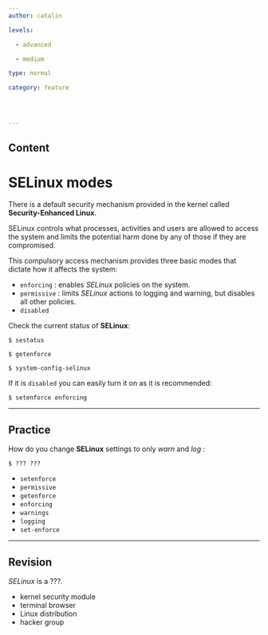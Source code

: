 ```yaml
---
author: catalin

levels:

  - advanced

  - medium

type: normal

category: feature




---
```

## Content
# **SELinux**  modes

There is a default security mechanism provided in the kernel called **Security-Enhanced Linux**.

SELinux controls what processes, activities and users are allowed to access the system and limits the potential harm done by any of those if they are compromised.  

This compulsory access mechanism provides three basic modes that dictate how it affects the system:
- `enforcing` : enables *SELinux* policies on the system.
- `permissive` : limits *SELinux* actions to logging and warning, but disables all other policies.
- `disabled`

Check the current status of **SELinux**:
```
$ sestatus

$ getenforce

$ system-config-selinux
```
If it is `disabled` you can easily turn it on as it is recommended:

```
$ setenforce enforcing
```

---
## Practice

How do you change **SELinux** settings to only *warn* and *log* :
```
$ ??? ???
```


* `setenforce`
* `permissive`
* `getenforce`
* `enforcing`
* `warnings`
* `logging`
* `set-enforce`

---
## Revision

_SELinux_ is a ???.


* kernel security module
* terminal browser
* Linux distribution
* hacker group

